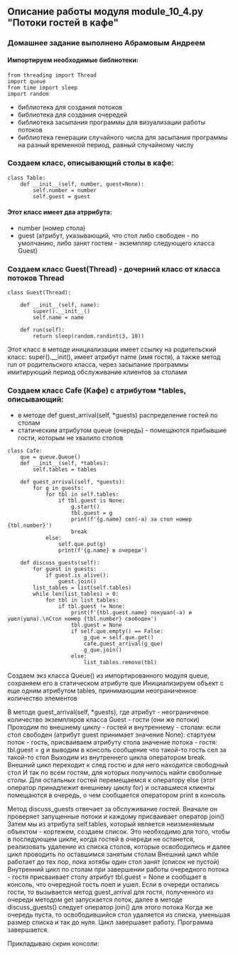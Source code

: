 ## Описание работы модуля module_10_4.py "Потоки гостей в кафе"

### Домашнее задание выполнено Абрамовым Андреем

#### Импортируем необходимые библиотеки:
```commandline
from threading import Thread
import queue
from time import sleep
import random
```
- библиотека для создания потоков
- библиотека для создания очередей
- библиотека засыпания программы для визуализации работы потоков
- библиотека генерации случайного числа для засыпания программы на разный временной период, равный случайному числу

### Создаем класс, описывающий столы в кафе:
```commandline
class Table:
    def __init__(self, number, guest=None):
        self.number = number
        self.guest = guest
```
#### Этот класс имеет два атррибута:
- number (номер стола)
- guest (атрибут, указывающий, что стол либо свободен - по умолчанию, либо занят гостем - экземпляр следующего класса Guest)

### Создаем класс Guest(Thread) - дочерний класс от класса потоков Thread
```commandline
class Guest(Thread):

    def __init__(self, name):
        super().__init__()
        self.name = name

    def run(self):
        return sleep(random.randint(3, 10))
```
Этот класс в методе инициализации имеет ссылку на родительский класс: super().__init(),
имеет атрибут name (имя гостя), а также метод run от родительского класса, через засыпание программы имитирующий период обслуживание клиентов за столами

### Создаем класс Cafe (Кафе) c атрибутом *tables, описывающий:
- в методе def guest_arrival(self, *guests) распределение гостей по столам
- статическим атрибутом queue (очередь) - помещаются прибывшие гости, которым не хвалило столов
```commandline
class Cafe:
    que = queue.Queue()
    def __init__(self, *tables):
        self.tables = tables

    def guest_arrival(self, *guests):
        for g in guests:
            for tbl in self.tables:
                if tbl.guest is None:
                    g.start()
                    tbl.guest = g
                    print(f'{g.name} сел(-а) за стол номер {tbl.number}')
                    break
            else:
                self.que.put(g)
                print(f'{g.name} в очереди')

    def discuss_guests(self):
        for guest in guests:
            if guest.is_alive():
                guest.join()
        list_tables = list(self.tables)
        while len(list_tables) > 0:
            for tbl in list_tables:
                if tbl.guest != None:
                    print(f'{tbl.guest.name} покушал(-а) и ушел(ушла).\nСтол номер {tbl.number} свободен')
                    tbl.guest = None
                    if self.que.empty() == False:
                        g_que = self.que.get()
                        cafe.guest_arrival(g_que)
                        g_que.join()
                    else:
                        list_tables.remove(tbl)
```
Создаем экз класса Queue() из импортированного модуля queue, coхраняем его в статическом атрибуте que
Инициализируем объект с еще одним атрибутом tables, принимающим неограниченное количество элементов

В методе guest_arrival(self, *guests), где атрибут - неограниченое количество экземпляров класса Guest - гости (они же потоки)
Проходим по внешнему циклу - гостей и внутреннему - столам: если стол свободен (атрибут guest принимает значение None):
стартуем поток - гость, присваиваем атрибуту стола значение потока - гостя: tbl.guest = g и выводим в консоль сообщение что такой-то гость сел за такой-то стол
Выходим из внутреннего цикла оператором break. Внешний цикл переходит к след гостю и для него находится свободный стол
И так по всем гостям, для которых получилось найти своболные столы. Для остальных гостей перемещаемся к оператору else (этот оператор принадлежит внешнему циклу for)
и оставшиеся клиенты помещаются в очередь, о чем сообщается оператором print в консоль

Метод discuss_guests отвечает за обслуживание гостей. Вначале он проверяет запущенные потоки и каждому присваивает оператор join()
Затем мы из атрибута self.tables, который является неизменяемым объектом - кортежем, создаем список.
Это необходимо для того, чтобы в последующем цикле, когда гостей в очереди не останется, реализовать удаление 
из списка столов, которые освободились и далее цикл проводить по оставшимся занятым столам
Внешний цикл while работает до тех пор, пока хотябы один стол занят (список не пустой)
Внутренний цикл по столам при завершении работы очередного потока - гостя присваивает столу атрибут tbl.guest = None
и сообщает в консоль, что очередной гость поел и ушел.
Если в очереди остались гости, то вызывается метод guest_arrival для гостя, полученного из очереди методом get
запускается поток, далее в методе discuss_guests() следует оператор join() для этого потока
Когда же очередь пуста, то освободившийся стол удаляется из списка, уменьшая размер списка и так до нуля.
Цикл завершавет работу. Программа завершается.

Прикладываю скрин консоли:





